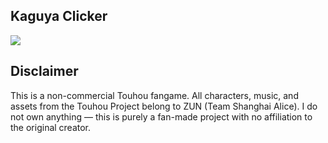 ## Kaguya Clicker

![](https://files.catbox.moe/ocfkb8.gif)

## Disclaimer

This is a non-commercial Touhou fangame. All characters, music, and assets from the Touhou Project belong to ZUN (Team Shanghai Alice). I do not own anything — this is purely a fan-made project with no affiliation to the original creator.
